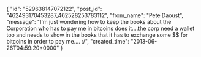  {
   "id": "529638147072122",
   "post_id": "462493170453287_462528253783112",
   "from_name": "Pete Daoust",
   "message": "I'm just wondering how to keep the books about the Corporation who has to pay me in bitcoins does it....the corp need a wallet too and needs to show in the books that it has to exchange some $$ for bitcoins in order to pay me.... :/",
   "created_time": "2013-06-26T04:59:20+0000"
 }
